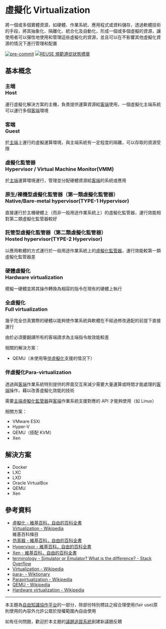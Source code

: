 # 虛擬化 Virtualization

將一個或多個實體資源，如硬體、作業系統、應用程式或資料儲存，透過軟體技術的手段，將其抽象化、隔離化、統合化及自動化，形成一個或多個虛擬的資源，讓使用者可以彈性地使用和管理這些虛擬化的資源，並且可以在不影響其他虛擬化資源的情況下進行管理和配置

[![pre-commit](https://img.shields.io/badge/pre--commit-enabled-brightgreen?logo=pre-commit&logoColor=white "本專案使用 pre-commit 檢查專案中的潛在問題")](https://github.com/pre-commit/pre-commit) [![REUSE 規範遵從狀態標章](https://api.reuse.software/badge/gitlab.com/libre-knowledge/virtualization "本專案遵從 REUSE 規範降低軟體授權合規成本")](https://api.reuse.software/info/github.com/libre-knowledge/virtualization)

## 基本概念

### 主端<br>Host

運行虛擬化解決方案的主機，負責提供運算資源給[客端](#客端-guest)使用，一個虛擬化主端系統可以運行多個[客端](#客端-guest)環境

### 客端<br>Guest

於[主端](#主端-host)上運行的虛擬運算環境，與主端系統有一定程度的隔離，可以存取的資源受限

### 虛擬化監管器<br>Hypervisor / Virtual Machine Monitor(VMM)

於[主端](#主端-host)運算環境運行，管理並分配硬體資源給[客端](#客端-guest)的系統或應用

### 原生/裸機型虛擬化監管器（第一類虛擬化監管器）<br>Native/Bare-metal hypervisor(TYPE-1 Hypervisor)

直接運行於主機硬體上（而非一般用途作業系統上）的虛擬化監管器，運行效能相對第二類虛擬化監管器較好

### 託管型虛擬化監管器（第二類虛擬化監管器）<br>Hosted hypervisor(TYPE-2 Hypervisor)

以應用軟體的方式運行於一般用途作業系統上的[虛擬化監管器](#虛擬化監管器-hypervisor-virtual-machine-monitor-vmm)，運行效能較第一類虛擬化監管器差

### 硬體虛擬化<br>Hardware virtualization

模擬一硬體並將其操作轉換為相容的指令在現有的硬體上執行

### 全虛擬化<br>Full virtualization

幾乎完全仿真實際的硬體以能夠使作業系統與軟體在不經過修改適配的前提下直接運行

由於必須要翻譯所有的客端請求為主端指令故效能較差

相關的解決方案：

* QEMU（未使用等[伴虛擬化](#伴虛擬化-para-virtualization)支援的情況下）

### 伴虛擬化<rp>(</rp><rt>Para-virtualization</rt><rp>)

透過與[客端](#客端-guest)作業系統特別提供的界面交互來減少需要大量運算或時間才能處理的[客端](#客端-guest)操作，藉以改善虛擬化效能的技術

需要[主端](#主端-host)[虛擬化監管器](#虛擬化監管器-hypervisor-virtual-machine-monitor-vmm)與[客端](#客端-guest)作業系統支援對應的 API 才能夠使用（如 Linux）

相關方案：

* VMware ESXi
* Hyper-V
* QEMU（搭配 KVM）
* Xen

## 解決方案

* Docker
* LXC
* LXD
* Oracle VirtualBox
* QEMU
* Xen

## 參考資料

* [虛擬化 - 維基百科，自由的百科全書](https://zh.wikipedia.org/zh-tw/%E8%99%9B%E6%93%AC%E5%8C%96)  
  [Virtualization - Wikipedia](https://en.wikipedia.org/wiki/Virtualization)  
  維基百科條目
* [仿真器 - 維基百科，自由的百科全書](https://zh.wikipedia.org/wiki/%E4%BB%BF%E7%9C%9F%E5%99%A8)
* [Hypervisor - 維基百科，自由的百科全書](https://zh.wikipedia.org/wiki/Hypervisor)
* [Xen - 維基百科，自由的百科全書](https://zh.wikipedia.org/wiki/Xen)
* [terminology - Simulator or Emulator? What is the difference? - Stack Overflow](https://stackoverflow.com/questions/1584617/simulator-or-emulator-what-is-the-difference/1584701#1584701)
* [Virtualization - Wikipedia](https://en.wikipedia.org/wiki/Virtualization)
* [para- - Wiktionary](https://en.wiktionary.org/wiki/para-#Etymology_1)
* [Paravirtualization - Wikipedia](https://en.wikipedia.org/wiki/Paravirtualization)
* [QEMU - Wikipedia](https://en.wikipedia.org/wiki/QEMU)
* [Hardware virtualization - Wikipedia](https://en.wikipedia.org/wiki/Hardware_virtualization)

---

本主題為[自由知識協作平台](https://libre-knowledge.github.io/)的一部分，除部份特別標註之經合理使用(fair use)原則使用的內容外允許公眾於授權範圍內自由使用

如有任何問題，歡迎於本主題的[議題追蹤系統](https://github.com/libre-knowledge/virtualization/-/issues)創建新議題反饋
